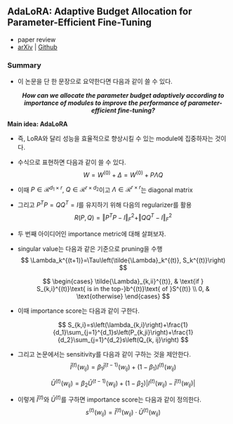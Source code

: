 ## AdaLoRA: Adaptive Budget Allocation for Parameter-Efficient Fine-Tuning

- paper review
- [arXiv](https://arxiv.org/abs/2303.10512) | [Github](https://github.com/QingruZhang/AdaLoRA)

### Summary

- 이 논문을 단 한 문장으로 요약한다면 다음과 같이 쓸 수 있다.

    ***<p style="text-align: center;">How can we allocate the parameter budget adaptively according to importance of modules to improve the performance of parameter-efficient fine-tuning?</p>***

**Main idea: AdaLoRA**
- 즉, LoRA와 달리 성능을 효율적으로 향상시킬 수 있는 module에 집중하자는 것이다.
- 수식으로 표현하면 다음과 같이 쓸 수 있다.  
    $$ W = W^{(0)} + \Delta = W^{(0)} + P\Lambda Q$$

- 이때 $P \in \mathcal{R}^{d_1 \times r}$, $Q\in \mathcal{R}^{r\times d_2}$이고 $\Lambda\in \mathcal{R}^{r\times r}$는 diagonal matrix
- 그리고 $P^TP = QQ^T = I$를 유지하기 위해 다음의 regularizer를 활용  
    $$ R(P, Q)=\Vert P^TP-I\Vert_{F}^2+\Vert QQ^T-I\Vert_F^2 $$

- 두 번째 아이디어인 importance metric에 대해 살펴보자.
- singular value는 다음과 같은 기준으로 pruning을 수행
    $$ \Lambda_k^{(t+1)}=\Tau\left(\tilde{\Lambda}_k^{(t)}, S_k^{(t)}\right) $$

    $$ \begin{cases} \tilde{\Lambda}_{k,ii}^{(t)}, & \text{if } S_{k,i}^{(t)}\text{ is in the top-}b^{(t)}\text{ of }S^{(t)} \\ 0, & \text{otherwise} \end{cases} $$

- 이때 importance score는 다음과 같이 구한다.

    $$ S_{k,i}=s\left(\lambda_{k,i}\right)+\frac{1}{d_1}\sum_{j=1}^{d_1}s\left(P_{k,ji}\right)+\frac{1}{d_2}\sum_{j=1}^{d_2}s\left(Q_{k, ij}\right) $$

- 그리고 논문에서는 sensitivity를 다음과 같이 구하는 것을 제안한다.  
    $$ \bar{I}^{(t)}\left(w_{ij}\right)=\beta_1 \bar{I}^{(t-1)}\left(w_{ij}\right)+\left(1-\beta_1\right) I^{(t)}\left(w_{ij}\right)  $$

    $$ \bar{U}^{(t)}\left (w_{ij} \right)=\beta_2 \bar{U}^{(t-1)} \left(w_{ij} \right) + \left(1-\beta_2 \right) \vert I^{(t)} \left(w_{ij}\right) - \bar{I}^{(t)} \left(w_{ij} \right) \vert $$

- 이렇게 $\bar{I}^{(t)}$와 $\bar{U}^{(t)}$를 구하면 importance score는 다음과 같이 정의한다.  
    $$ s^{(t)}\left(w_{ij}\right)=\bar{I}^{(t)}\left(w_{ij}\right)\cdot \bar{U}^{(t)}\left(w_{ij}\right) $$